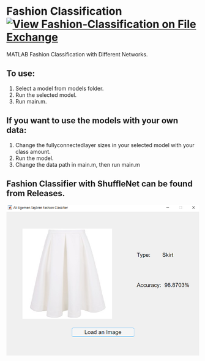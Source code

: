 # Fashion Classification [![View Fashion-Classification on File Exchange](https://www.mathworks.com/matlabcentral/images/matlab-file-exchange.svg)](https://www.mathworks.com/matlabcentral/fileexchange/77765-fashion-classification)
MATLAB Fashion Classification with Different Networks.
## To use:
1. Select a model from models folder.
2. Run the selected model.
3. Run main.m.
## If you want to use the models with your own data:
1. Change the fullyconnectedlayer sizes in your selected model with your class amount.
2. Run the model.
3. Change the data path in main.m, then run main.m
## Fashion Classifier with ShuffleNet can be found from Releases.
![image](https://raw.githubusercontent.com/taliegemen/Fashion-Classification/master/GUIPicture.png)
